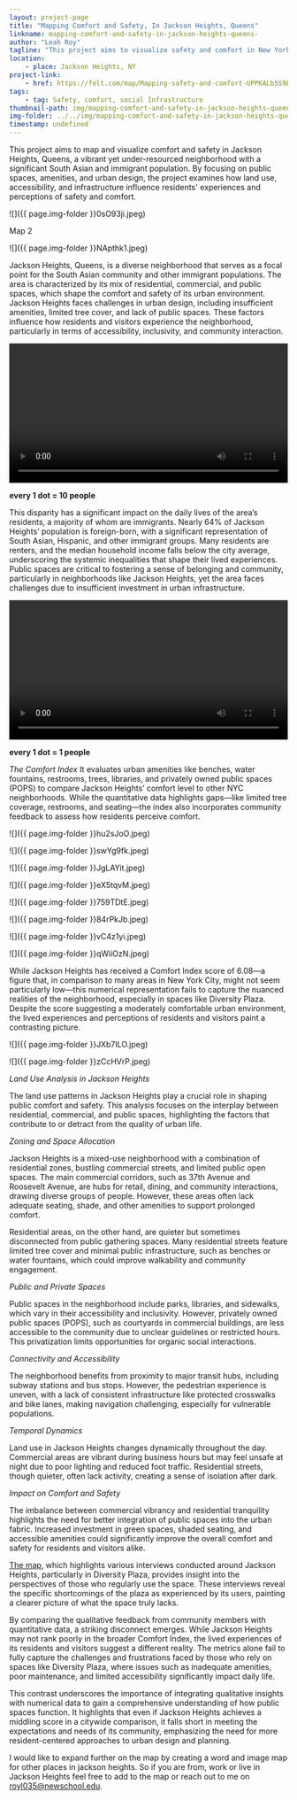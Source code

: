 ```yaml
---
layout: project-page
title: "Mapping Comfort and Safety, In Jackson Heights, Queens"
linkname: mapping-comfort-and-safety-in-jackson-heights-queens-
author: "Leah Roy"
tagline: "This project aims to visualize safety and comfort in New York City focusing in on the area of Jackson Heights. "
location:
    - place: Jackson Heights, NY
project-link:
    - href: https://felt.com/map/Mapping-safety-and-comfort-UPPKALb5S9BCFJOtukQpLrC?loc=40.7478701,-73.8921111,18.6z&share=1
tags:
    - tag: Safety, comfort, social Infrastructure 
thumbnail-path: img/mapping-comfort-and-safety-in-jackson-heights-queens-/Dsa4dVR.jpeg
img-folder: ../../img/mapping-comfort-and-safety-in-jackson-heights-queens-/
timestamp: undefined
---
```

This project aims to map and visualize comfort and safety in Jackson Heights, Queens, a vibrant yet under-resourced neighborhood with a significant South Asian and immigrant population. By focusing on public spaces, amenities, and urban design, the project examines how land use, accessibility, and infrastructure influence residents' experiences and perceptions of safety and comfort.

![]({{ page.img-folder }}0sO93ji.jpeg)

Map 2

![]({{ page.img-folder }}NApthk1.jpeg)

Jackson Heights, Queens, is a diverse neighborhood that serves as a focal point for the South Asian community and other immigrant populations. The area is characterized by its mix of residential, commercial, and public spaces, which shape the comfort and safety of its urban environment. Jackson Heights faces challenges in urban design, including insufficient amenities, limited tree cover, and lack of  public spaces. These factors influence how residents and visitors experience the neighborhood, particularly in terms of accessibility, inclusivity, and community interaction.

<video controls width="100%">
  <source src="{{ page.img-folder }}9kF6gsC.mp4" type="video/mp4" />
</video>

**every 1 dot = 10 people**

This disparity has a significant impact on the daily lives of the area’s residents, a majority of whom are immigrants. Nearly 64% of Jackson Heights’ population is foreign-born, with a significant representation of South Asian, Hispanic, and other immigrant groups. Many residents are renters, and the median household income falls below the city average, underscoring the systemic inequalities that shape their lived experiences. Public spaces are critical to fostering a sense of belonging and community, particularly in neighborhoods like Jackson Heights, yet the area faces challenges due to insufficient investment in urban infrastructure.

<video controls width="100%">
  <source src="{{ page.img-folder }}9kF6gsC.mp4" type="video/mp4" />
</video>

**every 1 dot = 1 people**

*The Comfort Index*
It evaluates urban amenities like benches, water fountains, restrooms, trees, libraries, and privately owned public spaces (POPS) to compare Jackson Heights’ comfort level to other NYC neighborhoods. While the quantitative data highlights gaps—like limited tree coverage, restrooms, and seating—the index also incorporates community feedback to assess how residents perceive comfort.

![]({{ page.img-folder }}hu2sJoO.jpeg)

![]({{ page.img-folder }}swYg9fk.jpeg)

![]({{ page.img-folder }}JgLAYit.jpeg)

![]({{ page.img-folder }}eX5tqvM.jpeg)

![]({{ page.img-folder }}759TDtE.jpeg)

![]({{ page.img-folder }}84rPkJb.jpeg)

![]({{ page.img-folder }}vC4z1yi.jpeg)

![]({{ page.img-folder }}qWiiOzN.jpeg)

While Jackson Heights has received a Comfort Index score of 6.08—a figure that, in comparison to many areas in New York City, might not seem particularly low—this numerical representation fails to capture the nuanced realities of the neighborhood, especially in spaces like Diversity Plaza. Despite the score suggesting a moderately comfortable urban environment, the lived experiences and perceptions of residents and visitors paint a contrasting picture.

![]({{ page.img-folder }}JXb7ILO.jpeg)

![]({{ page.img-folder }}zCcHVrP.jpeg)

*Land Use Analysis in Jackson Heights*

The land use patterns in Jackson Heights play a crucial role in shaping public comfort and safety. This analysis focuses on the interplay between residential, commercial, and public spaces, highlighting the factors that contribute to or detract from the quality of urban life.

*Zoning and Space Allocation*

Jackson Heights is a mixed-use neighborhood with a combination of residential zones, bustling commercial streets, and limited public open spaces. The main commercial corridors, such as 37th Avenue and Roosevelt Avenue, are hubs for retail, dining, and community interactions, drawing diverse groups of people. However, these areas often lack adequate seating, shade, and other amenities to support prolonged comfort.

Residential areas, on the other hand, are quieter but sometimes disconnected from public gathering spaces. Many residential streets feature limited tree cover and minimal public infrastructure, such as benches or water fountains, which could improve walkability and community engagement.

*Public and Private Spaces*

Public spaces in the neighborhood include parks, libraries, and sidewalks, which vary in their accessibility and inclusivity. However, privately owned public spaces (POPS), such as courtyards in commercial buildings, are less accessible to the community due to unclear guidelines or restricted hours. This privatization limits opportunities for organic social interactions.

*Connectivity and Accessibility*

The neighborhood benefits from proximity to major transit hubs, including subway stations and bus stops. However, the pedestrian experience is uneven, with a lack of consistent infrastructure like protected crosswalks and bike lanes, making navigation challenging, especially for vulnerable populations.

*Temporal Dynamics*

Land use in Jackson Heights changes dynamically throughout the day. Commercial areas are vibrant during business hours but may feel unsafe at night due to poor lighting and reduced foot traffic. Residential streets, though quieter, often lack activity, creating a sense of isolation after dark.

*Impact on Comfort and Safety*

The imbalance between commercial vibrancy and residential tranquility highlights the need for better integration of public spaces into the urban fabric. Increased investment in green spaces, shaded seating, and accessible amenities could significantly improve the overall comfort and safety for residents and visitors alike.

[The map](https://felt.com/map/Mapping-safety-and-comfort-UPPKALb5S9BCFJOtukQpLrC?loc=40.7478701,-73.8921111,18.6z&share=1), which highlights various interviews conducted around Jackson Heights, particularly in Diversity Plaza, provides insight into the perspectives of those who regularly use the space. These interviews reveal the specific shortcomings of the plaza as experienced by its users, painting a clearer picture of what the space truly lacks.

By comparing the qualitative feedback from community members with quantitative data, a striking disconnect emerges. While Jackson Heights may not rank poorly in the broader Comfort Index, the lived experiences of its residents and visitors suggest a different reality. The metrics alone fail to fully capture the challenges and frustrations faced by those who rely on spaces like Diversity Plaza, where issues such as inadequate amenities, poor maintenance, and limited accessibility significantly impact daily life.

This contrast underscores the importance of integrating qualitative insights with numerical data to gain a comprehensive understanding of how public spaces function. It highlights that even if Jackson Heights achieves a middling score in a citywide comparison, it falls short in meeting the expectations and needs of its community, emphasizing the need for more resident-centered approaches to urban design and planning.

I would like to expand further on the map by creating a word and image map for other places in jackson heights. So if you are from, work or live in Jackson Heights feel free to add to the map or reach out to me on royl035@newschool.edu. 
